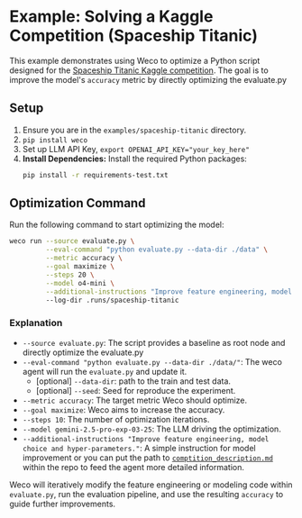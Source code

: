 # Example: Solving a Kaggle Competition (Spaceship Titanic)

This example demonstrates using Weco to optimize a Python script designed for the [Spaceship Titanic Kaggle competition](https://www.kaggle.com/competitions/spaceship-titanic/overview). The goal is to improve the model's `accuracy` metric by directly optimizing the evaluate.py

## Setup

1.  Ensure you are in the `examples/spaceship-titanic` directory.
2.  `pip install weco`
3.  Set up LLM API Key, `export OPENAI_API_KEY="your_key_here"`
4.  **Install Dependencies:** Install the required Python packages:
    ```bash
    pip install -r requirements-test.txt
    ```

## Optimization Command

Run the following command to start optimizing the model:

```bash
weco run --source evaluate.py \
         --eval-command "python evaluate.py --data-dir ./data" \
         --metric accuracy \
         --goal maximize \
         --steps 20 \
         --model o4-mini \
         --additional-instructions "Improve feature engineering, model choice and hyper-parameters."
         --log-dir .runs/spaceship-titanic
```

### Explanation

*   `--source evaluate.py`: The script provides a baseline as root node and directly optimize the evaluate.py
*   `--eval-command "python evaluate.py --data-dir ./data/"`: The weco agent will run the `evaluate.py` and update it.
    *   [optional] `--data-dir`: path to the train and test data.
    *   [optional] `--seed`: Seed for reproduce the experiment.
*   `--metric accuracy`: The target metric Weco should optimize.
*   `--goal maximize`: Weco aims to increase the accuracy.
*   `--steps 10`: The number of optimization iterations.
*   `--model gemini-2.5-pro-exp-03-25`: The LLM driving the optimization.
*   `--additional-instructions "Improve feature engineering, model choice and hyper-parameters."`: A simple instruction for model improvement or you can put the path to [`comptition_description.md`](./competition_description.md) within the repo to feed the agent more detailed information.

Weco will iteratively modify the feature engineering or modeling code within `evaluate.py`, run the evaluation pipeline, and use the resulting `accuracy` to guide further improvements.
